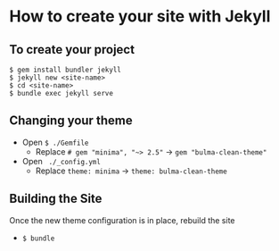 # How to create your site with Jekyll

## To create your project
```
$ gem install bundler jekyll
$ jekyll new <site-name>
$ cd <site-name>
$ bundle exec jekyll serve
```

## Changing your theme
- Open `$ ./Gemfile`
  - Replace `# gem "minima", "~> 2.5"` -> `gem "bulma-clean-theme"`
- Open ` ./_config.yml`
  - Replace `theme: minima` -> `theme: bulma-clean-theme`

## Building the Site
Once the new theme configuration is in place, rebuild the site
- `$ bundle`